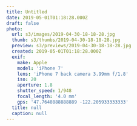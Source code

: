 ```yaml
---
title: Untitled
date: 2019-05-01T01:18:28.000Z
draft: false
photo:
  url: s3/images/2019-04-30-18-18-28.jpg
  thumb: s3/thumbs/2019-04-30-18-18-28.jpg
  preview: s3/previews/2019-04-30-18-18-28.jpg
  created: 2019-05-01T01:18:28.000Z
  exif:
    make: Apple
    model: 'iPhone 7'
    lens: 'iPhone 7 back camera 3.99mm f/1.8'
    iso: 20
    aperture: 1.8
    shutter_speed: 1/948
    focal_length: '4.0 mm'
    gps: '47.7640888888889 -122.205933333333'
  title: null
  caption: null
---
```


